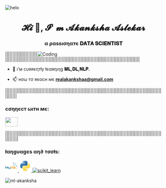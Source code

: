 ![helo](https://user-images.githubusercontent.com/89390696/173287660-a6892d56-9be0-40c9-856c-f807ac3a3302.gif)
<h1 align="center">𝓗𝓲 👋, 𝓘' 𝓶 𝓐𝓴𝓪𝓷𝓴𝓼𝓱𝓪 𝓐𝓼𝓵𝓮𝓴𝓪𝓻</h1>
<h3 align="center">α ραssıσηαтє 𝐃𝐀𝐓𝐀 𝐒𝐂𝐈𝐄𝐍𝐓𝐈𝐒𝐓</h3>

<img align="right" alt="Coding" width="400" src="https://www.bing.com/th/id/OGC.b8621d221ed49bf3bf0abcb7e7efee87?pid=1.7&rurl=https%3a%2f%2fcdn.dribbble.com%2fusers%2f1019864%2fscreenshots%2f3079099%2fcodeloop.gif&ehk=1pUq2QV7aTpjkq3DC6ewAWbipixbWFCWbd4Wso5U3WE%3d">


|||||||||||||||||||||||||||||||||||||||||||||||||||||||||||||||||||||||||||||||||||||||||||||||||||||||||||||||||||

- 🌱 ı'м cυяяєηтły łєαяηıηg **𝐌𝐋,𝐃𝐋,𝐍𝐋𝐏.**

- 📫 нσω тσ яєαcн мє **realakankshaa@gmail.com**

||||||||||||||||||||||||||||||||||||||||||||||||||||||||||||||||||||||||||||||||||||||||||||||||||||||||||||||||||||

<h3 align="left">cσηηєcт ωıтн мє:</h3>
<p align="left">
<a href="https://linkedin.com/in/akanksha-aslekar-49b9a21aa" target="blank"><img align="center" src="https://raw.githubusercontent.com/rahuldkjain/github-profile-readme-generator/master/src/images/icons/Social/linked-in-alt.svg" alt="" height="30" width="40" /></a>
</p>

|||||||||||||||||||||||||||||||||||||||||||||||||||||||||||||||||||||||||||||||||||||||||||||||||||||||||||||||||||||


<h3 align="left">łαηgυαgєs αη∂ тσσłs:</h3>
<p align="left">
<a href="https://www.mysql.com/" target="_blank"> <img src="https://raw.githubusercontent.com/devicons/devicon/master/icons/mysql/mysql-original-wordmark.svg" alt="mysql" width="40" height="40"/> </a> 
<a href="https://www.python.org" target="_blank"> <img src="https://raw.githubusercontent.com/devicons/devicon/master/icons/python/python-original.svg" alt="python" width="40" height="40"/> </a>
<a href="https://scikit-learn.org/" target="_blank"> <img src="https://upload.wikimedia.org/wikipedia/commons/0/05/Scikit_learn_logo_small.svg" alt="scikit_learn" width="40" height="40"/> </a> </p>

<p><img align="center" src="https://github-readme-stats.vercel.app/api/top-langs?username=ml-akanksha&show_icons=true&locale=en&layout=compact" alt="ml-akanksha" /></p>
